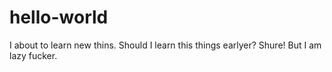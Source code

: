 # hello-world
I about to learn new thins. Should I learn this things earlyer? Shure! But I am lazy fucker.
